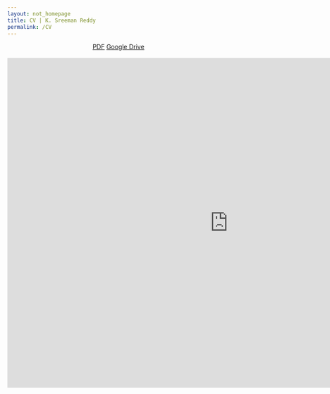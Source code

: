 ```yaml
---
layout: not_homepage
title: CV | K. Sreeman Reddy
permalink: /CV
---
```

<center>
<a class="waves-effect waves-light btn" href='https://iamsreeman.github.io/CV.pdf'>PDF</a> <a class="waves-effect waves-light btn" href='https://drive.google.com/viewerng/
viewer?embedded=true&url=https://iamsreeman.github.io/CV.pdf' target="_blank">Google Drive</a>
</center>
<br>
<center>
<embed src="https://www.ksr.rf.gd/CV.pdf" width="1000" height="750">
</center>
<img src="https://hitcounter.pythonanywhere.com/count/tag.svg?url=http%3A%2F%2Fiamsreeman.github.io%2FCV" alt="Hits" style="display: none;">